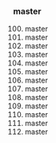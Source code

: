 ### master

100. master
200. master
300. master
400. master
500. master
600. master
700. master
800. master
900. master
1000. master
1001. master
1002. master
1003. master